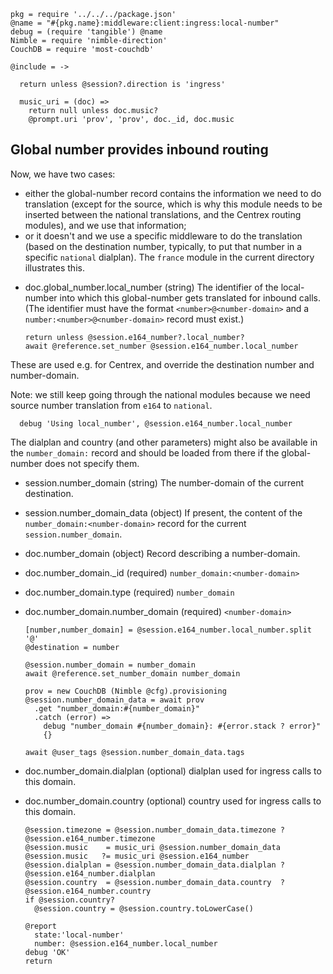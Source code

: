     pkg = require '../../../package.json'
    @name = "#{pkg.name}:middleware:client:ingress:local-number"
    debug = (require 'tangible') @name
    Nimble = require 'nimble-direction'
    CouchDB = require 'most-couchdb'

    @include = ->

      return unless @session?.direction is 'ingress'

      music_uri = (doc) =>
        return null unless doc.music?
        @prompt.uri 'prov', 'prov', doc._id, doc.music

Global number provides inbound routing
--------------------------------------

Now, we have two cases:
- either the global-number record contains the information we need to do translation (except for the source, which is why this module needs to be inserted between the national translations, and the Centrex routing modules), and we use that information;
- or it doesn't and we use a specific middleware to do the translation (based on the destination number, typically, to put that number in a specific `national` dialplan). The `france` module in the current directory illustrates this.

* doc.global_number.local_number (string) The identifier of the local-number into which this global-number gets translated for inbound calls. (The identifier must have the format `<number>@<number-domain>` and a `number:<number>@<number-domain>` record must exist.)

      return unless @session.e164_number?.local_number?
      await @reference.set_number @session.e164_number.local_number

These are used e.g. for Centrex, and override the destination number and number-domain.

Note: we still keep going through the national modules because we need source number translation from `e164` to `national`.


      debug 'Using local_number', @session.e164_number.local_number

The dialplan and country (and other parameters) might also be available in the `number_domain:` record and should be loaded from there if the global-number does not specify them.

* session.number_domain (string) The number-domain of the current destination.
* session.number_domain_data (object) If present, the content of the `number_domain:<number-domain>` record for the current `session.number_domain`.
* doc.number_domain (object) Record describing a number-domain.
* doc.number_domain._id (required) `number_domain:<number-domain>`
* doc.number_domain.type (required) `number_domain`
* doc.number_domain.number_domain (required) `<number-domain>`

      [number,number_domain] = @session.e164_number.local_number.split '@'
      @destination = number

      @session.number_domain = number_domain
      await @reference.set_number_domain number_domain

      prov = new CouchDB (Nimble @cfg).provisioning
      @session.number_domain_data = await prov
        .get "number_domain:#{number_domain}"
        .catch (error) =>
          debug "number_domain #{number_domain}: #{error.stack ? error}"
          {}

      await @user_tags @session.number_domain_data.tags

* doc.number_domain.dialplan (optional) dialplan used for ingress calls to this domain.
* doc.number_domain.country (optional) country used for ingress calls to this domain.

      @session.timezone = @session.number_domain_data.timezone ? @session.e164_number.timezone
      @session.music    = music_uri @session.number_domain_data
      @session.music   ?= music_uri @session.e164_number
      @session.dialplan = @session.number_domain_data.dialplan ? @session.e164_number.dialplan
      @session.country  = @session.number_domain_data.country  ? @session.e164_number.country
      if @session.country?
        @session.country = @session.country.toLowerCase()

      @report
        state:'local-number'
        number: @session.e164_number.local_number
      debug 'OK'
      return
